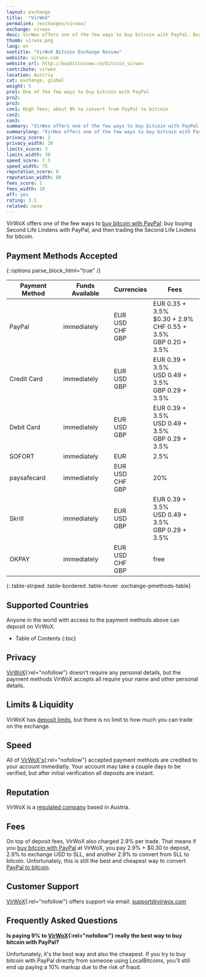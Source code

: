 ```yaml
---
layout: exchange
title:  "VirWoX"
permalink: /exchanges/virwox/
exchange: virwox
desc: VirWox offers one of the few ways to buy bitcoin with PayPal. Buy Second Life Lindens with PayPal, and then trade the SLL for bitcoin.
thumb: virwox.png
lang: en
seotitle: "VirWoX Bitcoin Exchange Review"
website: virwox.com
website_url: http://buybitcoinww.co/bitcoin_virwox
contribute: virwox
location: Austria
cat: exchange, global
weight: 5
pro1: One of the few ways to buy bitcoin with PayPal
pro2: 
pro3: 
con1: High fees; about 9% to convert from PayPal to bitcoin
con2: 
con3:
summary: "VirWox offers one of the few ways to buy bitcoin with PayPal: buy buying Second Life Lindens with PayPal, and then trading the Second Life Lindens for bitcoin."
summarylong: "VirWox offers one of the few ways to buy bitcoin with PayPal: buy buying Second Life Lindens with PayPal, and then trading the Second Life Lindens for bitcoin."
privacy_score: 2
privacy_width: 20
limits_score: 3
limits_width: 30
speed_score: 7.5
speed_width: 75
reputation_score: 8
reputation_width: 80
fees_score: 1
fees_width: 10
aff: yes
rating: 3.5
related: none
---
```

VirWoX offers one of the few ways to [buy bitcoin with PayPal](/en/buy-bitcoin-paypal/): buy buying Second Life Lindens with PayPal, and then trading the Second Life Lindens for bitcoin.  

## Payment Methods Accepted

{::options parse_block_html="true" /}
<div class="table-responsive">

| Payment Method | Funds Available | Currencies      | Fees                                                          |
|----------------|-----------------|-----------------|---------------------------------------------------------------|
| PayPal         | immediately     | EUR <br> USD <br> CHF <br> GBP | EUR 0.35 + 3.5% <br>  $0.30 + 2.9% <br> CHF 0.55 + 3.5% <br> GBP 0.20 + 3.5% |
| Credit Card    | immediately     | EUR <br> USD <br> GBP     | EUR 0.39 + 3.5% <br> USD 0.49 + 3.5% <br> GBP 0.29 + 3.5%               |
| Debit Card     | immediately     | EUR <br> USD <br> GBP     | EUR 0.39 + 3.5% <br> USD 0.49 + 3.5% <br> GBP 0.29 + 3.5%               |
| SOFORT         | immediately     | EUR             | 2.5%                                                          |
| paysafecard    | immediately     | EUR <br> USD <br> CHF <br> GBP | 20%                                                           |
| Skrill         | immediately     | EUR <br> USD <br> GBP     | EUR 0.39 + 3.5% <br> USD 0.49 + 3.5% <br> GBP 0.29 + 3.5%               |
| OKPAY          | immediately     | EUR <br> USD <br> CHF <br> GBP | free                                                          |
{:.table-striped .table-bordered .table-hover .exchange-pmethods-table}

</div>

## Supported Countries
Anyone in the world with access to the payment methods above can deposit on VirWoX. 

* Table of Contents
{:toc}

## Privacy
[VirWoX](http://buybitcoinww.co/bitcoin_virwox){:rel="nofollow"} doesn't require any personal details, but the payment methods VirWoX accepts all require your name and other personal details.


## Limits & Liquidity
VirWoX has [deposit limits](https://www.virwox.com/deposit.php), but there is no limit to how much you can trade on the exchange. 

## Speed
All of [VirWoX's](http://buybitcoinww.co/bitcoin_virwox){:rel="nofollow"} accepted payment methods are credited to your account immediatly. Your account may take a couple days to be verified, but after initial verification all deposits are instant. 

## Reputation
VirWoX is a [regulated company](https://www.virwox.com/contact.php) based in Austria.

## Fees
On top of deposit fees, VirWoX also charged 2.9% per trade. That means if you [buy bitcoin with PayPal](/en/buy-bitcoin-paypal/) at VirWoX, you pay 2.9% + $0.30 to deposit, 2.9% to exchange USD to SLL, and another 2.9% to convert from SLL to bitcoin. Unfortunately, this is still the best and cheapest way to convert [PayPal to bitcoin](/kb/paypal-to-bitcoin/). 

## Customer Support
[VirWoX](http://buybitcoinww.co/bitcoin_virwox){:rel="nofollow"} offers support via email: support@virwox.com

## Frequently Asked Questions
**Is paying 9% to [VirWoX](http://buybitcoinww.co/bitcoin_virwox){:rel="nofollow"} really the best way to buy bitcoin with PayPal?**

Unfortunately, it's the best way and also the cheapest. If you try to buy bitcoin with PayPal directly from someone using LocalBitcoins, you'll still end up paying a 10% markup due to the risk of fraud. 
